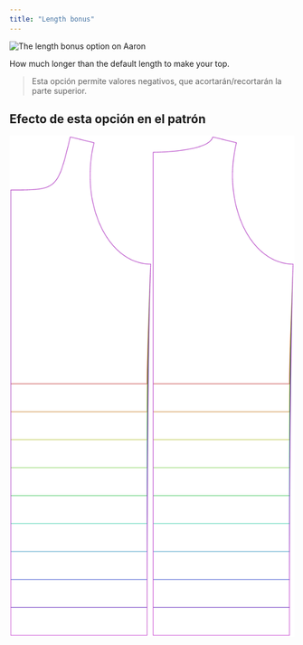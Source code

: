 ```yaml
---
title: "Length bonus"
---
```


![The length bonus option on Aaron](./lengthbonus.svg)

How much longer than the default length to make your top.

> Esta opción permite valores negativos, que acortarán/recortarán la parte superior.

## Efecto de esta opción en el patrón

![This image shows the effect of this option by superimposing several variants that have a different value for this option](aaron_lengthbonus_sample.svg "Effect of this option on the pattern")
